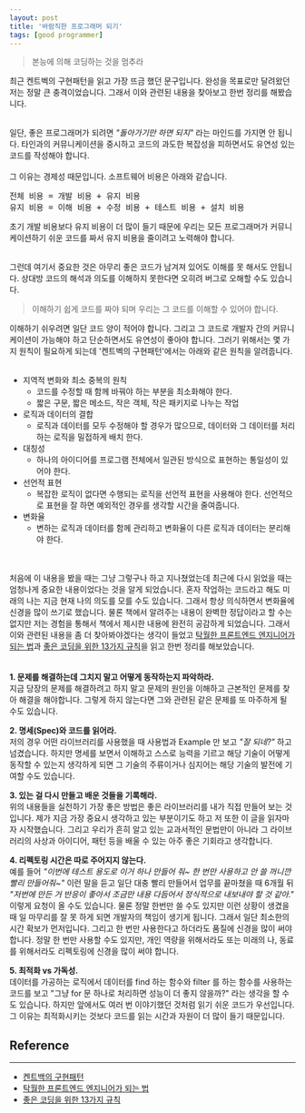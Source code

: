 ```yaml
---
layout: post
title: '바람직한 프로그래머 되기'
tags: [good programmer]
---
```

> 본능에 의해 코딩하는 것을 멈추라

최근 켄트벡의 구현패턴을 읽고 가장 뜨금 했던 문구입니다. 
완성을 목표로만 달려왔던 저는 정말 큰 충격이었습니다. 
그래서 이와 관련된 내용을 찾아보고 한번 정리를 해봤습니다.<br><br>

일단, 좋은 프로그래머가 되려면 <i>"돌아가기만 하면 되지"</i> 라는 마인드를 가지면 안 됩니다. 타인과의 커뮤니케이션을 중시하고 코드의 과도한 복잡성을 피하면서도 유연성 있는 코드를 작성해야 합니다. 
<br><br>
그 이유는 경제성 때문입니다. 소프트웨어 비용은 아래와 같습니다.
<pre>
전체 비용 = 개발 비용 + 유지 비용
유지 비용 = 이해 비용 + 수정 비용 + 테스트 비용 + 설치 비용
</pre>
초기 개발 비용보다 유지 비용이 더 많이 들기 때문에 우리는 모든 프로그래머가 커뮤니케이션하기 쉬운 코드를 짜서 유지 비용을 줄이려고 노력해야 합니다.
<br><br>

그런데 여기서 중요한 것은 아무리 좋은 코드가 남겨져 있어도 이해를 못 해서도 안됩니다. 상대방 코드의 해석과 의도를 이해하지 못한다면 오히려 버그로 오해할 수도 있습니다.

> 이해하기 쉽게 코드를 짜야 되며 우리는 그 코드를 이해할 수 있어야 합니다.


이해하기 쉬우려면 일단 코드 양이 적어야 합니다. 그리고 그 코드로 개발자 간의 커뮤니케이션이 가능해야 하고 단순하면서도 유연성이 좋아야 합니다.
그러기 위해서는 몇 가지 원칙이 필요하게 되는데 '켄트벡의 구현패턴'에서는 아래와 같은 원칙을 알려줍니다.
<br><br>
+ 지역적 변화와 최소 중복의 원칙
    * 코드를 수정할 때 함께 바꿔야 하는 부분을 최소화해야 한다.
    * 짧은 구문, 짧은 메소드, 작은 객체, 작은 패키지로 나누는 작업 
+ 로직과 데이터의 결합
    * 로직과 데이터를 모두 수정해야 할 경우가 많으므로, 데이터와 그 데이터를 처리하는 로직을 밀접하게 배치 한다.
+ 대칭성
    * 하나의 아이디어를 프로그램 전체에서 일관된 방식으로 표현하는 통일성이 있어야 한다.    
+ 선언적 표현 
    * 복잡한 로직이 없다면 수행되는 로직을 선언적 표현을 사용해야 한다. 선언적으로 표현을 잘 하면 예외적인 경우를 생각할 시간을 줄여줍니다.
+ 변화율 
    * 변하는 로직과 데이터를 함께 관리하고 변화율이 다른 로직과 데이터는 분리해야 한다.

<br><br>
처음에 이 내용을 봤을 때는 그냥 그렇구나 하고 지나쳤었는데 최근에 다시 읽었을 때는 엄청나게 중요한 내용이었다는 것을 알게 되었습니다. 
혼자 작업하는 코드라고 해도 미래의 나는 지금 현재 나의 의도를 모를 수도 있습니다. 그래서 항상 의식하면서 변화율에 신경을 많이 쓰기로 했습니다.
물론 책에서 알려주는 내용이 완벽한 정답이라고 할 수는 없지만 저는 경험을 통해서 책에서 제시한 내용에 완전히 공감하게 되었습니다. 그래서 이와 관련된 내용을 좀 더 찾아봐야겠다는 생각이 들었고
<a href="https://hyunseob.github.io/2016/02/21/how-to-become-a-great-frontend-engineer/">탁월한 프론트엔드 엔지니어가 되는 법</a>과 
<a href="https://medium.com/@erwinousy/%EC%A2%8B%EC%9D%80-%EC%BD%94%EB%94%A9%EC%9D%84-%EC%9C%84%ED%95%9C-13%EA%B0%80%EC%A7%80-%EA%B7%9C%EC%B9%99-hackernoon-%EA%B8%80%EB%93%A4-%EC%A4%91-%EC%9D%BC%EB%B6%80-%EB%B2%88%EC%97%AD-3ff7d119e926">좋은 코딩을 위한 13가지 규칙</a>을 읽고 한번 정리를 해보았습니다.
<br><br><br>
<b>1. 문제를 해결하는데 그치지 말고 어떻게 동작하는지 파악하라.</b><br>
지금 당장의 문제를 해결하려고 하지 말고 문제의 원인을 이해하고 근본적인 문제를 찾아 해결을 해야합니다. 그렇게 하지 않는다면 그와 관련된 같은 문제를 또 마주하게 될 수도 있습니다.

<b>2. 명세(Spec)와 코드를 읽어라.</b><br>
저의 경우 어떤 라이브러리를 사용했을 때 사용법과 Example 만 보고 <i>"잘 되네?"</i> 하고 넘겼습니다. 하지만 명세를 보면서 이해하고 스스로 능력을 기르고 해당 기술이 어떻게 동작할 수 있는지 생각하게 되면 그 기술의 주류이거나 심지어는 해당 기술의 발전에 기여할 수도 있습니다.

<b>3. 있는 걸 다시 만들고 배운 것들을 기록해라.</b><br>
위의 내용들을 실천하기 가장 좋은 방법은 좋은 라이브러리를 내가 직접 만들어 보는 것입니다. 제가 지금 가장 중요시 생각하고 있는 부분이기도 하고 저 또한 이 글을 읽자마자 시작했습니다.
그리고 우리가 흔히 알고 있는 교과서적인 문법만이 아니라 그 라이브러리의 사상과 아이디어, 패턴 등을 배울 수 있는 아주 좋은 기회라고 생각합니다.

<b>4. 리펙토링 시간은 따로 주어지지 않는다.</b><br>
예를 들어 <i>"이번에 테스트 용도로 이거 하나 만들어 줘~ 한 번만 사용하고 안 쓸 꺼니깐 빨리 만들어줘~"</i> 이런 말을 듣고 일단 대충 빨리 만들어서 업무를 끝마쳤을 때 6개월 뒤 <i>"저번에 만든 거 반응이 좋아서 조금만 내용 다듬어서 정식적으로 내보내야 할 것 같아."</i> 이렇게 요청이 올 수도 있습니다.
물론 정말 한번만 쓸 수도 있지만 이런 상황이 생겼을 때 일 마무리를 잘 못 하게 되면 개발자의 책임이 생기게 됩니다. 그래서 일단 최소한의 시간 확보가 먼저입니다. 그리고 한 번만 사용한다고 하더라도 품질에 신경을 많이 써야 합니다. 정말 한 번만 사용할 수도 있지만, 개인 역량을 위해서라도 또는 미래의 나, 동료를 위해서라도 리펙토링에 신경을 많이 써야 합니다. 

<b>5. 최적화 vs 가독성.</b><br>
데이터를 가공하는 로직에서 데이터를 find 하는 함수와 filter 를 하는 함수를 사용하는 코드를 보고 "그냥 for 문 하나로 처리하면 성능이 더 좋지 않을까?" 라는 생각을 할 수도 있습니다. 하지만 앞에서도 여러 번 이야기했던 것처럼 읽기 쉬운 코드가 우선입니다. 그 이유는 최적화시키는 것보다 코드를 읽는 시간과 자원이 더 많이 들기 때문입니다.




## Reference
---
- [켄트백의 구현패턴](http://www.acornpub.co.kr/book/kentpattern)
- [탁월한 프론트엔드 엔지니어가 되는 법](https://hyunseob.github.io/2016/02/21/how-to-become-a-great-frontend-engineer/)
- [좋은 코딩을 위한 13가지 규칙](https://medium.com/@erwinousy/%EC%A2%8B%EC%9D%80-%EC%BD%94%EB%94%A9%EC%9D%84-%EC%9C%84%ED%95%9C-13%EA%B0%80%EC%A7%80-%EA%B7%9C%EC%B9%99-hackernoon-%EA%B8%80%EB%93%A4-%EC%A4%91-%EC%9D%BC%EB%B6%80-%EB%B2%88%EC%97%AD-3ff7d119e926)

 
